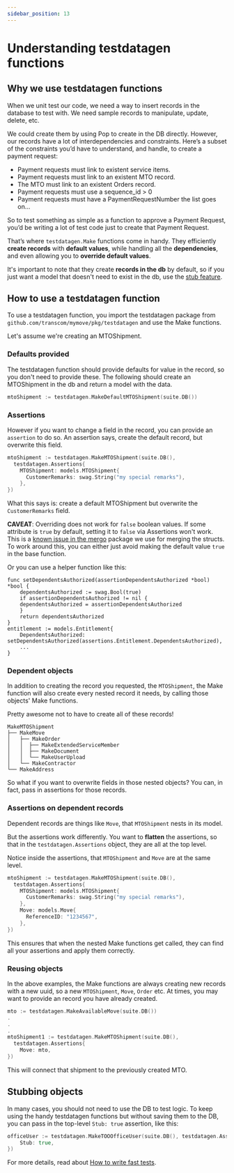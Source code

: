 ```yaml
---
sidebar_position: 13
---
```


# Understanding testdatagen functions

## Why we use testdatagen functions
When we unit test our code, we need a way to insert records in the database to test with. We need sample records to manipulate, update, delete, etc.

We could create them by using Pop to create in the DB directly. However, our records have a lot of interdependencies and constraints. Here’s a subset of the constraints you’d have to understand, and handle, to create a payment request:
* Payment requests must link to existent service items.
* Payment requests must link to an existent MTO record.
* The MTO must link to an existent Orders record.
* Payment requests must use a sequence_id > 0
* Payment requests must have a PaymentRequestNumber
the list goes on…

So to test something as simple as a function to approve a Payment Request, you’d be writing a lot of test code just to create that Payment Request.

That’s where `testdatagen.Make` functions come in handy. They efficiently **create records** with **default values**, while handling all the **dependencies**, and even allowing you to **override default values**.

It's important to note that they create **records in the db** by default, so if you just want a model that doesn't need to exist in the db, use the [stub feature](#stubbing-objects).

## How to use a testdatagen function

To use a testdatagen function, you import the testdatagen package from `github.com/transcom/mymove/pkg/testdatagen` and use the Make functions.

Let's assume we're creating an MTOShipment.

### Defaults provided
The testdatagen function should provide defaults for value in the record, so you don't need to provide these. The following should create an MTOShipment in the db and return a model with the data.

```go
mtoShipment := testdatagen.MakeDefaultMTOShipment(suite.DB())
```

### Assertions
However if you want to change a field in the record, you can provide an `assertion` to do so.
An assertion says, create the default record, but overwrite this field.

```go
mtoShipment := testdatagen.MakeMTOShipment(suite.DB(),
  testdatagen.Assertions{
    MTOShipment: models.MTOShipment{
      CustomerRemarks: swag.String("my special remarks"),
    },
})
```

What this says is: create a default MTOShipment but overwrite the `CustomerRemarks` field.

**CAVEAT**: Overriding does not work for `false` boolean values. If some attribute is `true` by default, setting it to `false` via Assertions won't work. This is a [known issue in the mergo](https://github.com/imdario/mergo/issues/165) package we use for merging the structs. To work around this, you can either just avoid making the default value `true` in the base function.

Or you can use a helper function like this:
```golang
func setDependentsAuthorized(assertionDependentsAuthorized *bool) *bool {
    dependentsAuthorized := swag.Bool(true)
    if assertionDependentsAuthorized != nil {
	dependentsAuthorized = assertionDependentsAuthorized
    }
    return dependentsAuthorized
}
entitlement := models.Entitlement{
    DependentsAuthorized:  setDependentsAuthorized(assertions.Entitlement.DependentsAuthorized),
    ...
}
```

### Dependent objects
In addition to creating the record you requested, the `MTOShipment`, the Make function will also create every nested record it needs, by calling those objects' Make functions.

Pretty awesome not to have to create all of these records!

```
MakeMTOShipment
├── MakeMove
│   ├── MakeOrder
│   │  ├── MakeExtendedServiceMember
│   │  ├── MakeDocument
│   │  └── MakeUserUpload
│   └── MakeContractor
└── MakeAddress
```

So what if you want to overwrite fields in those nested objects? You can, in fact, pass in assertions for those records.

### Assertions on dependent records
Dependent records are things like `Move`, that `MTOShipment` nests in its model.

But the assertions work differently. You want to **flatten** the assertions, so that in the `testdatagen.Assertions` object, they are all at the top level.

Notice inside the assertions, that `MTOShipment` and `Move` are at the same level.

```go
mtoShipment := testdatagen.MakeMTOShipment(suite.DB(),
  testdatagen.Assertions{
    MTOShipment: models.MTOShipment{
      CustomerRemarks: swag.String("my special remarks"),
    },
    Move: models.Move{
	  ReferenceID: "1234567",
    },
})
```

This ensures that when the nested Make functions get called, they can find all your assertions and apply them correctly.

### Reusing objects
In the above examples, the Make functions are always creating new records with a new uuid, so a new `MTOShipment`, `Move`, `Order` etc. At times, you may want to provide an record you have already created.

```go
mto := testdatagen.MakeAvailableMove(suite.DB())
.
.
.
mtoShipment1 := testdatagen.MakeMTOShipment(suite.DB(),
  testdatagen.Assertions{
    Move: mto,
})
```

This will connect that shipment to the previously created MTO.

## Stubbing objects

In many cases, you should not need to use the DB to test logic. To keep using the handy testdatagen functions but without saving them to the DB, you can pass in the top-level `Stub: true` assertion, like this:

```go
officeUser := testdatagen.MakeTOOOfficeUser(suite.DB(), testdatagen.Assertions{
    Stub: true,
})
```
For more details, read about [How to write fast tests](how-to-write-fast-tests.md).
